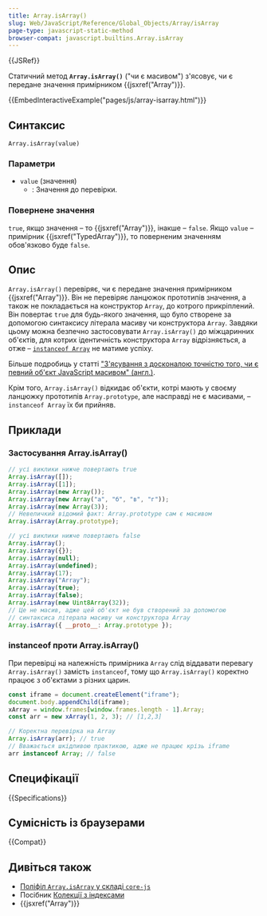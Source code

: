 ```yaml
---
title: Array.isArray()
slug: Web/JavaScript/Reference/Global_Objects/Array/isArray
page-type: javascript-static-method
browser-compat: javascript.builtins.Array.isArray
---
```


{{JSRef}}

Статичний метод **`Array.isArray()`** ("чи є масивом") з'ясовує, чи є передане значення примірником {{jsxref("Array")}}.

{{EmbedInteractiveExample("pages/js/array-isarray.html")}}

## Синтаксис

```js-nolint
Array.isArray(value)
```

### Параметри

- `value` (значення)
  - : Значення до перевірки.

### Повернене значення

`true`, якщо значення – то {{jsxref("Array")}}, інакше – `false`. Якщо `value` – примірник {{jsxref("TypedArray")}}, то поверненим значенням обов'язково буде `false`.

## Опис

`Array.isArray()` перевіряє, чи є передане значення примірником {{jsxref("Array")}}. Він не перевіряє ланцюжок прототипів значення, а також не покладається на конструктор `Array`, до котрого прикріплений. Він повертає `true` для будь-якого значення, що було створене за допомогою синтаксису літерала масиву чи конструктора `Array`. Завдяки цьому можна безпечно застосовувати `Array.isArray()` до міжцаринних об'єктів, для котрих ідентичність конструктора `Array` відрізняється, а отже – [`instanceof Array`](/uk/docs/Web/JavaScript/Reference/Operators/instanceof) не матиме успіху.

Більше подробиць у статті ["З'ясування з досконалою точністю того, чи є певний об'єкт JavaScript масивом" (англ.)](https://web.mit.edu/jwalden/www/isArray.html).

Крім того, `Array.isArray()` відкидає об'єкти, котрі мають у своєму ланцюжку прототипів `Array.prototype`, але насправді не є масивами, – `instanceof Array` їх би прийняв.

## Приклади

### Застосування Array.isArray()

```js
// усі виклики нижче повертають true
Array.isArray([]);
Array.isArray([1]);
Array.isArray(new Array());
Array.isArray(new Array("а", "б", "в", "г"));
Array.isArray(new Array(3));
// Невеличкий відомий факт: Array.prototype сам є масивом
Array.isArray(Array.prototype);

// усі виклики нижче повертають false
Array.isArray();
Array.isArray({});
Array.isArray(null);
Array.isArray(undefined);
Array.isArray(17);
Array.isArray("Array");
Array.isArray(true);
Array.isArray(false);
Array.isArray(new Uint8Array(32));
// Це не масив, адже цей об'єкт не був створений за допомогою
// синтаксиса літерала масиву чи конструктора Array
Array.isArray({ __proto__: Array.prototype });
```

### instanceof проти Array.isArray()

При перевірці на належність примірника `Array` слід віддавати перевагу `Array.isArray()` замість `instanceof`, тому що `Array.isArray()` коректно працює з об'єктами з різних царин.

```js
const iframe = document.createElement("iframe");
document.body.appendChild(iframe);
xArray = window.frames[window.frames.length - 1].Array;
const arr = new xArray(1, 2, 3); // [1,2,3]

// Коректна перевірка на Array
Array.isArray(arr); // true
// Вважається шкідливою практикою, адже не працює крізь iframe
arr instanceof Array; // false
```

## Специфікації

{{Specifications}}

## Сумісність із браузерами

{{Compat}}

## Дивіться також

- [Поліфіл `Array.isArray` у складі `core-js`](https://github.com/zloirock/core-js#ecmascript-array)
- Посібник [Колекції з індексами](/uk/docs/Web/JavaScript/Guide/Indexed_collections)
- {{jsxref("Array")}}
